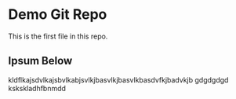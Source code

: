 # Demo Git Repo

This is the first file in this repo.

## Ipsum Below

kldflkajsdvlkajsbvlkabjsvlkjbasvlkjbasvlkbasdvfkjbadvkjb
gdgdgdgd
kskskladhfbnmdd
